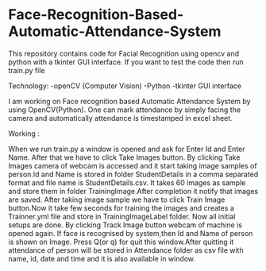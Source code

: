 # Face-Recognition-Based-Automatic-Attendance-System
This repository contains code for Facial Recognition using opencv and python with a tkinter GUI interface. If you want to test the code then run train.py file

Technology: -openCV (Computer Vision) -Python -tkinter GUI interface

I am working on Face recognition based Automatic Attendance System by using OpenCV(Python). One can mark attendance by simply facing the camera and automatically attendance is timestamped in excel sheet.

Working :

When we run train.py a window is opened and ask for Enter Id and Enter Name. After that we have to click Take Images button. By clicking Take Images camera of webcam is accessed and it start taking image samples of person.Id and Name is stored in folder StudentDetails in a comma separated format and  file name is StudentDetails.csv. It takes 60 images as sample and store them in folder TrainingImage.After completion it notify that images are saved. After taking image sample we have to click Train Image button.Now it take few seconds for training the images and creates a Trainner.yml file and store in TrainingImageLabel folder. Now all initial setups are done. By clicking Track Image button webcam of  machine is opened again. If face is recognised by system,then Id and Name of person is shown on Image. Press Q(or q) for quit this window.After quitting it attendance of person will be stored in Attendance folder as csv file with name, id, date and time and it is also available in window.
